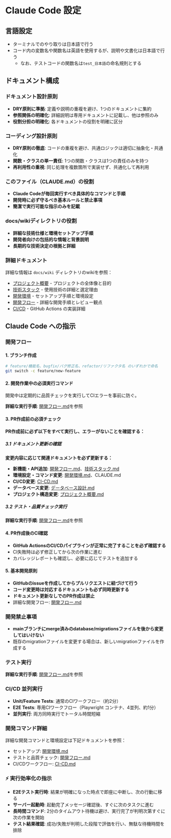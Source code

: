 # Claude Code 設定

## 言語設定
- ターミナルでのやり取りは日本語で行う
- コード内の変数名や関数名は英語を使用するが、説明や文書化は日本語で行う
    - なお、テストコードの関数名は`test_日本語`の命名規則とする

## ドキュメント構成

### ドキュメント設計原則
- **DRY原則に準拠**: 定義や説明の重複を避け、1つのドキュメントに集約
- **参照関係の明確化**: 詳細説明は専用ドキュメントに記載し、他は参照のみ
- **役割分担の明確化**: 各ドキュメントの役割を明確に区分

### コーディング設計原則
- **DRY原則の徹底**: コードの重複を避け、共通ロジックは適切に抽象化・共通化
- **関数・クラスの単一責任**: 1つの関数・クラスは1つの責任のみを持つ
- **再利用性の重視**: 同じ処理を複数箇所で実装せず、共通化して再利用

### このファイル（CLAUDE.md）の役割
- **Claude Codeが毎回実行すべき具体的なコマンドと手順**
- **開発時に必ず守るべき基本ルールと禁止事項**
- **簡潔で実行可能な指示のみを記載**

### docs/wikiディレクトリの役割
- **詳細な技術仕様と環境セットアップ手順**
- **開発者向けの包括的な情報と背景説明**
- **長期的な技術決定の根拠と詳細**

### 詳細ドキュメント
詳細な情報は `docs/wiki` ディレクトリのwikiを参照：
- [プロジェクト概要](docs/wiki/プロジェクト概要.md) - プロジェクトの全体像と目的
- [技術スタック](docs/wiki/技術スタック.md) - 使用技術の詳細と選定理由
- [開発環境](docs/wiki/開発環境.md) - セットアップ手順と環境設定
- [開発フロー](docs/wiki/開発フロー.md) - 詳細な開発手順とレビュー観点
- [CI/CD](docs/wiki/CI-CD.md) - GitHub Actions の実装詳細

## Claude Code への指示

### 開発フロー

#### 1. ブランチ作成
```bash
# feature/機能名、bugfix/バグ修正名、refactor/リファクタ名 のいずれかで命名
git switch -c feature/new-feature
```

#### 2. 開発作業中の必須実行コマンド
開発中は定期的に品質チェックを実行してCIエラーを事前に防ぐ。

**詳細な実行手順**: [開発フロー.md](docs/wiki/開発フロー.md)を参照

#### 3. PR作成前の必須チェック
**PR作成前に必ず以下をすべて実行し、エラーがないことを確認する：**

##### 3.1 ドキュメント更新の確認
**変更内容に応じて関連ドキュメントを必ず更新する：**
- **新機能・API追加**: [開発フロー.md](docs/wiki/開発フロー.md)、[技術スタック.md](docs/wiki/技術スタック.md)
- **環境設定・コマンド変更**: [開発環境.md](docs/wiki/開発環境.md)、CLAUDE.md
- **CI/CD変更**: [CI-CD.md](docs/wiki/CI-CD.md)
- **データベース変更**: [データベース設計.md](docs/wiki/データベース設計.md)
- **プロジェクト構造変更**: [プロジェクト概要.md](docs/wiki/プロジェクト概要.md)

##### 3.2 テスト・品質チェック実行
**詳細な実行手順**: [開発フロー.md](docs/wiki/開発フロー.md)を参照

#### 4. PR作成後のCI確認
- **GitHub ActionsのCI/CDパイプラインが正常に完了することを必ず確認する**
- CI失敗時は必ず修正してから次の作業に進む
- カバレッジレポートも確認し、必要に応じてテストを追加する

#### 5. 基本開発原則
- **GitHubのissueを作成してからプルリクエストに紐づけて行う**
- **コード変更時は対応するドキュメントも必ず同時更新する**
- **ドキュメント更新なしでのPR作成は禁止**
- 詳細な開発フロー: [開発フロー.md](docs/wiki/開発フロー.md)

### 開発禁止事項
- **mainブランチにmerge済みのdatabase/migrationsファイルを後から変更してはいけない**
- 既存のmigrationファイルを変更する場合は、新しいmigrationファイルを作成する

### テスト実行
**詳細な実行手順**: [開発フロー.md](docs/wiki/開発フロー.md)を参照

### CI/CD 並列実行
- **Unit/Feature Tests**: 通常のCIワークフロー（約2分）
- **E2E Tests**: 専用CIワークフロー（Playwright コンテナ、4並列、約1分）
- **並列実行**: 両方同時実行でトータル時間短縮

### 開発コマンド詳細
詳細な開発コマンドと環境設定は下記ドキュメントを参照：
- セットアップ: [開発環境.md](docs/wiki/開発環境.md)
- テストと品質チェック: [開発フロー.md](docs/wiki/開発フロー.md)
- CI/CDワークフロー: [CI-CD.md](docs/wiki/CI-CD.md)

### ⚡ 実行効率化の指示
- **E2Eテスト実行時**: 結果が明確になった時点で即座に中断し、次の行動に移る
- **サーバー起動時**: 起動完了メッセージ確認後、すぐに次のタスクに進む
- **長時間コマンド**: 2分のタイムアウト待機は避け、実行完了が判明次第すぐに次の作業を開始
- **テスト結果確認**: 成功/失敗が判明した段階で評価を行い、無駄な待機時間を排除